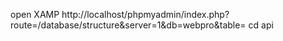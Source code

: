 open XAMP
http://localhost/phpmyadmin/index.php?route=/database/structure&server=1&db=webpro&table=
cd api
